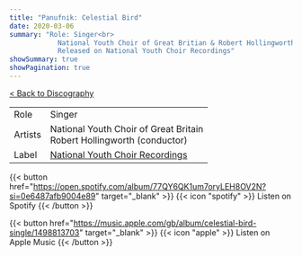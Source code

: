 ```yaml
---
title: "Panufnik: Celestial Bird"
date: 2020-03-06
summary: "Role: Singer<br>
            National Youth Choir of Great Britian & Robert Hollingworth (Conductor)<br>
            Released on National Youth Choir Recordings"
showSummary: true
showPagination: true
---
```

[< Back to Discography](/discography)

| | |
|-|-|
|Role|Singer|
|Artists|National Youth Choir of Great Britain<br>Robert Hollingworth (conductor)|
|Label|[National Youth Choir Recordings](https://www.nationalyouthchoir.org.uk/recordings)

{{< button href="https://open.spotify.com/album/77QY6QK1um7oryLEH8OV2N?si=0e6487afb9004e89" target="_blank" >}}
{{< icon "spotify" >}} Listen on Spotify
{{< /button >}}

{{< button href="https://music.apple.com/gb/album/celestial-bird-single/1498813703" target="_blank" >}}
{{< icon "apple" >}} Listen on Apple Music
{{< /button >}}
